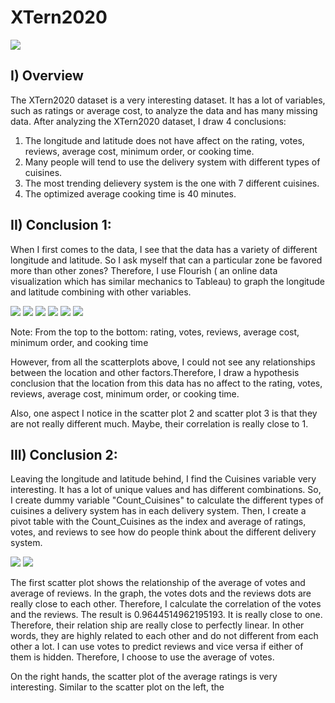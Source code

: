 # XTern2020

![](ScatterPlot/Average%20Cooking%20Time.png)

## I) Overview
The XTern2020 dataset is a very interesting dataset. It has a lot of variables, such as ratings or average cost, to analyze the data and has many missing data. After analyzing the XTern2020 dataset, I draw 4 conclusions: 
  1) The longitude and latitude does not have affect on the rating, votes, reviews, average cost, minimum order, or cooking time. 
  2) Many people will tend to use the delivery system with different types of cuisines.
  3) The most trending delievery system is the one with 7 different cuisines.
  4) The optimized average cooking time is 40 minutes.

## II) Conclusion 1:
When I first comes to the data, I see that the data has a variety of different longitude and latitude. So I ask myself that can a particular zone be favored more than other zones? Therefore, I use Flourish ( an online data visualization which has similar mechanics to Tableau) to graph the longitude and latitude combining with other variables. 

![](ScatterPlot/Rating%20(%20Latitude%20and%20Longitude).png)
![](ScatterPlot/Votes%20(%20Longitude%20and%20Latitude).png)
![](ScatterPlot/Reviews%20(%20Longitude%20and%20Latitude).png)
![](ScatterPlot/Average%20Cost%20(%20Longitude%20and%20Latitude).png)
![](ScatterPlot/Minimum%20Order%20(%20Latitude%20and%20Longitude).png)
![](ScatterPlot/Average%20Cost%20(%20Longitude%20and%20Latitude).png)

Note: From the top to the bottom: rating, votes, reviews, average cost, minimum order, and cooking time

However, from all the scatterplots above, I could not see any relationships between the location and other factors.Therefore, I draw a hypothesis conclusion that the location from this data has no affect to the rating, votes, reviews, average cost, minimum order, or cooking time.

 Also, one aspect I notice in the scatter plot 2 and scatter plot 3 is that they are not really different much. Maybe, their correlation is really close to 1.

## III) Conclusion 2:
Leaving the longitude and latitude behind, I find the Cuisines variable very interesting. It has a lot of unique values and has different combinations. So, I create dummy variable "Count_Cuisines" to calculate the different types of cuisines a delivery system has in each delivery system. Then, I create a pivot table with the Count_Cuisines as the index and average of ratings, votes, and reviews to see how do people think about the different delivery system.

![](ScatterPlot/Reviews%20and%20Cost.png)
![](ScatterPlot/Average%20Rating.png)

The first scatter plot shows the relationship of the average of votes and average of reviews. In the graph, the votes dots and the reviews dots are really close to each other. Therefore, I calculate the correlation of the votes and the reviews. The result is 0.9644514962195193. It is really close to one. Therefore, their relation ship are really close to perfectly linear. In other words, they are highly related to each other and do not different from each other a lot. I can use votes to predict reviews and vice versa if either of them is hidden. Therefore, I choose to use the average of votes.

On the right hands, the scatter plot of the average ratings is very interesting. Similar to the scatter plot on the left, the 
